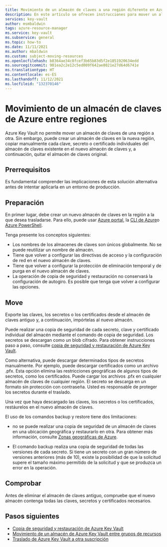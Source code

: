 ```yaml
---
title: Movimiento de un almacén de claves a una región diferente en Azure Key Vault | Microsoft Docs
description: En este artículo se ofrecen instrucciones para mover un almacén de claves a una región diferente.
services: key-vault
author: msmbaldwin
tags: azure-resource-manager
ms.service: key-vault
ms.subservice: general
ms.topic: how-to
ms.date: 11/11/2021
ms.author: mbaldwin
ms.custom: subject-moving-resources
ms.openlocfilehash: b8364ae34c8fcef3b65b83d5f2e1851920634edd
ms.sourcegitcommit: 901ea2c2e12c5ed009f642ae8021e27d64d6741e
ms.translationtype: HT
ms.contentlocale: es-ES
ms.lasthandoff: 11/12/2021
ms.locfileid: "132370146"
---
```

# <a name="move-an-azure-key-vault-across-regions"></a>Movimiento de un almacén de claves de Azure entre regiones

Azure Key Vault no permite mover un almacén de claves de una región a otra. Sin embargo, puede crear un almacén de claves en la nueva región, copiar manualmente cada clave, secreto o certificado individuales del almacén de claves existente en el nuevo almacén de claves y, a continuación, quitar el almacén de claves original.

## <a name="prerequisites"></a>Prerrequisitos

Es fundamental comprender las implicaciones de esta solución alternativa antes de intentar aplicarla en un entorno de producción.

## <a name="prepare"></a>Preparación

En primer lugar, debe crear un nuevo almacén de claves en la región a la que desea trasladarse. Para ello, puede usar [Azure portal](quick-create-portal.md), la [CLI de Azure](quick-create-cli.md)o [Azure PowerShell](quick-create-powershell.md).

Tenga presente los conceptos siguientes:

* Los nombres de los almacenes de claves son únicos globalmente. No se puede reutilizar un nombre de almacén.
* Tiene que volver a configurar las directivas de acceso y la configuración de red en el nuevo almacén de claves.
* Tiene que volver a configurar la protección de eliminación temporal y de purga en el nuevo almacén de claves.
* La operación de copia de seguridad y restauración no conservará la configuración de autogiro. Es posible que tenga que volver a configurar las opciones.

## <a name="move"></a>Move

Exporte las claves, los secretos o los certificados desde el almacén de claves antiguo y, a continuación, impórtelas al nuevo almacén. 

Puede realizar una copia de seguridad de cada secreto, clave y certificado individual del almacén mediante el comando de copia de seguridad. Los secretos se descargan como un blob cifrado.  Para obtener instrucciones paso a paso, consulte [copia de seguridad y restauración de Azure Key Vault](backup.md).

Como alternativa, puede descargar determinados tipos de secretos manualmente. Por ejemplo, puede descargar certificados como un archivo .pfx. Esta opción elimina las restricciones geográficas de algunos tipos de secretos, como los certificados. Puede cargar los archivos .pfx en cualquier almacén de claves de cualquier región. El secreto se descarga en un formato sin protección con contraseña. Usted es responsable de proteger los secretos durante el traslado.

Una vez que haya descargado las claves, los secretos o los certificados, restáurelos en el nuevo almacén de claves. 

El uso de los comandos backup y restore tiene dos limitaciones:

* no se puede realizar una copia de seguridad de un almacén de claves en una ubicación geográfica y restaurarlo en otra. Para obtener más información, consulte [Zonas geográficas de Azure](https://azure.microsoft.com/global-infrastructure/geographies/).

* El comando backup realiza una copia de seguridad de todas las versiones de cada secreto. Si tiene un secreto con un gran número de versiones anteriores (más de 10), existe la posibilidad de que la solicitud supere el tamaño máximo permitido de la solicitud y que se produzca un error en la operación.

## <a name="verify"></a>Comprobar

Antes de eliminar el almacén de claves antiguo, compruebe que el nuevo almacén contenga todas las claves, secretos y certificados necesarios. 


## <a name="next-steps"></a>Pasos siguientes

- [Copia de seguridad y restauración de Azure Key Vault](backup.md)
- [Movimiento de un almacén de Azure Key Vault entre grupos de recursos](move-resourcegroup.md)
- [Traslado de Azure Key Vault a otra suscripción](move-subscription.md)